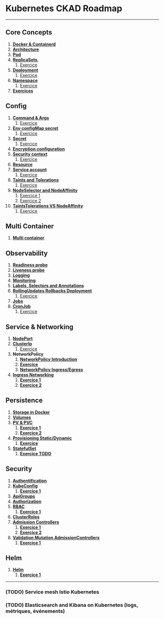 # Kubernetes CKAD Roadmap

***

## Core Concepts
1. **[Docker & Containerd](core-concepts/README-docker-containerd.md)**
2. **[Architecture](core-concepts/README-architecture.md)**
3. **[Pod](core-concepts/pod/README.md)**
4. **[ReplicaSets](core-concepts/replicaset/README.md)**, 
   1. [Exercice](core-concepts/replicaset/exercices/README.md)
5. **[Deployment](core-concepts/deployment/README.md)**
   1. [Exercice](core-concepts/deployment/exercices/README.md)
6. **[Namespace](core-concepts/namespace/README.md)**
   1. [Exercice](core-concepts/namespace/exercices/README.md)
7. **[Exercices](core-concepts/README-exercices.md)**

## Config
1. **[Command & Args](config/command-args/README.md)**
   1. [Exercice](config/command-args/README.md)
2. **[Env configMap secret](config/env-configmap-secret/README-env-configmap.md)**
   1. [Exercice](config/env-configmap-secret/deployment-env-configmap.yaml)
3. **[Secret](config/env-configmap-secret/README-secret.md)**
   1. [Exercice](config/env-configmap-secret/deployment-secret.yaml)
4. **[Encryption configuration](config/env-configmap-secret/README-security-etcd.md)**
5. **[Security context](config/securityContext/README.md)**
   1. [Exercice](config/securityContext/pod-security-context.yaml)
6. **[Resource](config/resources/README.md)**
7. **[Service account](config/serviceAccount/README.md)**
   1. [Exercice](config/serviceAccount/exercices/service-account-config.yaml)
8. **[Taints and Tolerations](config/taints-tolerations/README.md)**
   1. [Exercice](config/taints-tolerations/exercices/README.md)
9. **[NodeSelector and NodeAffinity](config/nodeSelector-nodeAffinity/README.md)**
   1. [Exercice 1](config/nodeSelector-nodeAffinity/exercices/README-simple.md)
   2. [Exercice 2](config/nodeSelector-nodeAffinity/exercices/README-advanced.md)
10. **[TaintsTolerations VS NodeAffinity](config/taintsTolerations-nodeAffinity/README.md)**
    1. [Exercice](config/taintsTolerations-nodeAffinity/exercices/README.md)

## Multi Container
1. **[Multi container](./multi-container/README-multi-container.md)**

## Observability
1. **[Readiness probe](observability/readiness-liveness/README-readiness.md)**
2. **[Liveness probe](observability/readiness-liveness/README-liveness.md)**
3. **[Logging](observability/logging/README.md)**
4. **[Monitoring](observability/monitoring/README.md)**
5. **[Labels, Selectors and Annotations](pod-desing/labels-selectors-annotations/README.md)**
6. **[RollingUpdates Rollbacks Deployment](pod-desing/rollingUpdates-rollbacks-deployment/README.md)**
   1. [Exercice](pod-desing/rollingUpdates-rollbacks-deployment/exercices/README.md)
7. **[Jobs](pod-desing/jobs/README.md)**
8. **[CronJob](pod-desing/cronJob/README.md)**
   1. [Exercice](pod-desing/cronJob/exercices/README.md)

## Service & Networking
1. **[NodePort](services/nodePort/README.md)**
2. **[ClusterIp](services/clusterIp/README.md)**
   1. [Exercice](services/clusterIp/exercices/README.md)
3. **NetworkPolicy**
   1. **[NetworkPolicy Introduction](services/networkPolicy/README.md)**
   2. **[Exercice](services/networkPolicy/exercices/README.md)**
   3. **[NetworkPolicy Ingress/Egress](services/networkPolicy/README-2.md)**
4. **[Ingress Networking](services/ingress-networking/README.md)**
   1. **[Exercice 1](services/ingress-networking/example-1/README.md)**
   2. **[Exercice 2](services/ingress-networking/example-2/README.md)**

## Persistence
1. **[Storage in Docker](persistence/storage-docker/README.md)**
2. **[Volumes](persistence/volumes/README.md)**
3. **[PV & PVC](persistence/pv-pvc/README.md)**
   1. **[Exercice 1](persistence/pv-pvc/exercices/README.md)**
   2. **[Exercice 2](persistence/pv-pvc/exercices/README-exercice-2.md)**
4. **[Provisioning Static/Dynamic](persistence/static-dynamic-provisioning/README.md)**
   1. **[Exercice](persistence/static-dynamic-provisioning/exercices/README-exercice-1.md)**
5. **[StatefulSet](persistence/statefulset/README.md)**
   1. **[Exercice TODO](persistence/statefulset/exercices/README.md)**

## Security
1. **[Authentification](security/authentification/README.md)**
2. **[KubeConfig](security/kubeConfig/README.md)**
   1. **[Exercice 1](security/kubeConfig/exercices/README.md)**
3. **[ApiGroups](security/apiGroups/README.md)**
4. **[Authorization](security/authorization/README.md)**
5. **[RBAC](security/RBAC/README.md)**
   1. **[Exercice 1](security/RBAC/exercices/README.md)**
6. **[ClusterRoles](security/clusterRoles/README.md)**
7. **[Admission Controllers](security/admissionControllers/README.md)**
   1. **[Exercice 1](security/admissionControllers/exercices/README.md)**
   2. **[Exercice 2](security/admissionControllers/exercices/README-2.md)**
8. **[Validation Mutation AdmissionControllers](./security/validation-mutation-admissionControllers/README.md)**
   1. **[Exercice 1](security/validation-mutation-admissionControllers/exercices/README.md)**

## Helm
1. **[Helm](helm/README.md)**
   1. **[Exercice 1](helm/exercices/README.md)**

***

### (TODO) Service mesh Istio Kubernetes
### (TODO) Elasticsearch and Kibana on Kubernetes (logs, métriques, événements)

